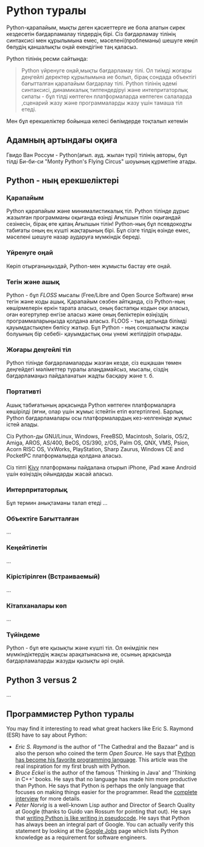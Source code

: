 # Python туралы

Python-қарапайым, мықты деген қасиеттерге ие бола алатын сирек кездесетін бағдарламалау тілдердің бірі.
Сіз бағдарламау тілінің синтаксисі мен құрылымына емес, мәселені(проблеманы) шешуге көңіл бөлудің қаншалықты оңай екендігіне таң қаласыз.

Python тілінің ресми сайтында:

> Python үйренуге оңай,мықты бағдарламау тілі. Ол тиімді жоғары деңгейлі деректер құрылымына ие болып, бірақ сондада объектігі бағытталған қарапайым бағдарлау тілі. Python тілінің әдемі синтаксисі, динамикалық типтендедіруі және интепритаторлық сипаты -  бұл тілді  көптеген платформаларда көптеген салаларда ,сценарий жазу және программаларды жазу үшін тамаша тіл етеді.

Мен бұл ерекшеліктер бойынша келесі бөлімдерде тоқталып кетемін

## Адамның артындағы оқиға

Гвидо Ван Россум - Python(ағыл. ауд. жылан түрі) тілінің авторы, бұл тілді Би-би-си "Monty Python's Flying Circus" шоуының  құрметіне  атады.

## Python - ның ерекшеліктері

### Қарапайым

Python қарапайым және минималистикалық тіл. Python тілінде дұрыс жазылған программаны оқығанда өзінді Ағылшын тілін оқығандай сезінесін, бірақ өте қатаң Ағылшын тілін! Python-ның бұл псевдокодты табиғаты оның ең күшті жақтарының бірі. Бұл сізге тілдің өзінде емес, мәселені шешуге назар аударуға мүмкіндік береді.

### Үйренуге оңай

Көріп отырғаныңыздай, Python-мен жұмысты бастау өте оңай.

### Тегін және ашық

Python - бұл _FLOSS_ мысалы (Free/Libre and Open Source Software) яғни тегін және коды ашық. Қарапайым сөзбен айтқанда, сіз Python-ның көшірмелерін еркін тарата аласыз, оның бастапқы кодын оқи аласыз, оған өзгертулер енгізе аласыз және оның бөліктерін өзіңіздің программаларыңызда қолдана аласыз. FLOOS - тың артында білімді қауымдастықпен бөлісу жатыр. Бұл Python - ның соншалықты жақсы болуының бір себебі- қауымдастық оны үнемі жетілдіріп отырады.


### Жоғары деңгейлі тіл

Python тілінде бағдарламаларды жазған кезде, сіз ешқашан төмен деңгейдегі мәліметтер туралы алаңдамайсыз, мысалы, сіздің бағдарламаңыз пайдаланатын жадты басқару және т. б.

### Портативті

Ашық табиғатының арқасында Python көптеген платформаларға көшірілді (яғни, олар үшін жұмыс істейтін етіп өзгертілген). Барлық Python бағдарламалары осы платформалардың кез-келгенінде жұмыс істей алады.

Сіз Python-ды GNU/Linux, Windows, FreeBSD, Macintosh, Solaris, OS/2, Amiga, AROS, AS/400, BeOS, OS/390, z/OS, Palm OS, QNX, VMS, Psion, Acorn RISC OS, VxWorks, PlayStation, Sharp Zaurus, Windows CE and PocketPC платформалырда қолдана аласыз.

Сіз тіпті [Kivy](http://kivy.org) платформаны пайдалана отырып iPhone, iPad және Android үшін өзіңіздің ойындарды жасай аласыз.

### Интерпритаторлық

Бұл термин анықтаманы талап етеді ...


### Объектіге Бағытталған

...

### Кеңейтілетін

...

### Кірістірілген (Встраиваемый)

...

### Кітапханалары көп

...

### Түйіндеме

Python - бұл өте қызықты және күшті тіл. Ол өнімділік пен мүмкіндіктердің жақсы арақатынасына ие, осының арқасында бағдарламаларды жазуды қызықты әрі оңай.

## Python 3 versus 2

...

## Программистер Python туралы

You may find it interesting to read what great hackers like Eric S. Raymond (ESR) have to say about Python:

- _Eric S. Raymond_ is the author of "The Cathedral and the Bazaar" and is also the person who coined the term _Open Source_. He says that [Python has become his favorite programming language](http://www.python.org/about/success/esr/). This article was the real inspiration for my first brush with Python.
- _Bruce Eckel_ is the author of the famous 'Thinking in Java' and 'Thinking in C++' books. He says that no language has made him more productive than Python. He says that Python is perhaps the only language that focuses on making things easier for the programmer. Read the [complete interview](http://www.artima.com/intv/aboutme.html) for more details.
- _Peter Norvig_ is a well-known Lisp author and Director of Search Quality at Google (thanks to Guido van Rossum for pointing that out). He says that [writing Python is like writing in pseudocode](https://news.ycombinator.com/item?id=1803815). He says that Python has always been an integral part of Google. You can actually verify this statement by looking at the [Google Jobs](http://www.google.com/jobs/index.html) page which lists Python knowledge as a requirement for software engineers.
